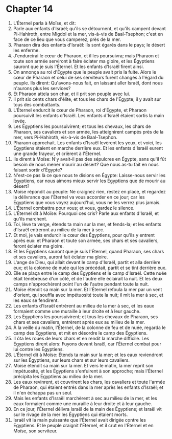 # Chapter 14

1. L'Éternel parla à Moïse, et dit:
2. Parle aux enfants d'Israël; qu'ils se détournent, et qu'ils campent devant Pi-Hahiroth, entre Migdol et la mer, vis-à-vis de Baal-Tsephon; c'est en face de ce lieu que vous camperez, près de la mer.
3. Pharaon dira des enfants d'Israël: Ils sont égarés dans le pays; le désert les enferme.
4. J'endurcirai le cœur de Pharaon, et il les poursuivra; mais Pharaon et toute son armée serviront à faire éclater ma gloire, et les Égyptiens sauront que je suis l'Éternel. Et les enfants d'Israël firent ainsi.
5. On annonça au roi d'Égypte que le peuple avait pris la fuite. Alors le cœur de Pharaon et celui de ses serviteurs furent changés à l'égard du peuple. Ils dirent: Qu'avons-nous fait, en laissant aller Israël, dont nous n'aurons plus les services?
6. Et Pharaon attela son char, et il prit son peuple avec lui.
7. Il prit six cents chars d'élite, et tous les chars de l'Égypte; il y avait sur tous des combattants.
8. L'Éternel endurcit le cœur de Pharaon, roi d'Égypte, et Pharaon poursuivit les enfants d'Israël. Les enfants d'Israël étaient sortis la main levée.
9. Les Égyptiens les poursuivirent; et tous les chevaux, les chars de Pharaon, ses cavaliers et son armée, les atteignirent campés près de la mer, vers Pi-Hahiroth, vis-à-vis de Baal-Tsephon.
10. Pharaon approchait. Les enfants d'Israël levèrent les yeux, et voici, les Égyptiens étaient en marche derrière eux. Et les enfants d'Israël eurent une grande frayeur, et crièrent à l'Éternel.
11. Ils dirent à Moïse: N'y avait-il pas des sépulcres en Égypte, sans qu'il fût besoin de nous mener mourir au désert? Que nous as-tu fait en nous faisant sortir d'Égypte?
12. N'est-ce pas là ce que nous te disions en Égypte: Laisse-nous servir les Égyptiens, car nous aimons mieux servir les Égyptiens que de mourir au désert?
13. Moïse répondit au peuple: Ne craignez rien, restez en place, et regardez la délivrance que l'Éternel va vous accorder en ce jour; car les Égyptiens que vous voyez aujourd'hui, vous ne les verrez plus jamais.
14. L'Éternel combattra pour vous; et vous, gardez le silence.
15. L'Éternel dit à Moïse: Pourquoi ces cris? Parle aux enfants d'Israël, et qu'ils marchent.
16. Toi, lève ta verge, étends ta main sur la mer, et fends-la; et les enfants d'Israël entreront au milieu de la mer à sec.
17. Et moi, je vais endurcir le cœur des Égyptiens, pour qu'ils y entrent après eux: et Pharaon et toute son armée, ses chars et ses cavaliers, feront éclater ma gloire.
18. Et les Égyptiens sauront que je suis l'Éternel, quand Pharaon, ses chars et ses cavaliers, auront fait éclater ma gloire.
19. L'ange de Dieu, qui allait devant le camp d'Israël, partit et alla derrière eux; et la colonne de nuée qui les précédait, partit et se tint derrière eux.
20. Elle se plaça entre le camp des Égyptiens et le camp d'Israël. Cette nuée était ténébreuse d'un côté, et de l'autre elle éclairait la nuit. Et les deux camps n'approchèrent point l'un de l'autre pendant toute la nuit.
21. Moïse étendit sa main sur la mer. Et l'Éternel refoula la mer par un vent d'orient, qui souffla avec impétuosité toute la nuit; il mit la mer à sec, et les eaux se fendirent.
22. Les enfants d'Israël entrèrent au milieu de la mer à sec, et les eaux formaient comme une muraille à leur droite et à leur gauche.
23. Les Égyptiens les poursuivirent; et tous les chevaux de Pharaon, ses chars et ses cavaliers, entrèrent après eux au milieu de la mer.
24. À la veille du matin, l'Éternel, de la colonne de feu et de nuée, regarda le camp des Égyptiens, et mit en désordre le camp des Égyptiens.
25. Il ôta les roues de leurs chars et en rendit la marche difficile. Les Égyptiens dirent alors: Fuyons devant Israël, car l'Éternel combat pour lui contre les Égyptiens.
26. L'Éternel dit à Moïse: Étends ta main sur la mer; et les eaux reviendront sur les Égyptiens, sur leurs chars et sur leurs cavaliers.
27. Moïse étendit sa main sur la mer. Et vers le matin, la mer reprit son impétuosité, et les Égyptiens s'enfuirent à son approche; mais l'Éternel précipita les Égyptiens au milieu de la mer.
28. Les eaux revinrent, et couvrirent les chars, les cavaliers et toute l'armée de Pharaon, qui étaient entrés dans la mer après les enfants d'Israël; et il n'en échappa pas un seul.
29. Mais les enfants d'Israël marchèrent à sec au milieu de la mer, et les eaux formaient comme une muraille à leur droite et à leur gauche.
30. En ce jour, l'Éternel délivra Israël de la main des Égyptiens; et Israël vit sur le rivage de la mer les Égyptiens qui étaient morts.
31. Israël vit la main puissante que l'Éternel avait dirigée contre les Égyptiens. Et le peuple craignit l'Éternel, et il crut en l'Éternel et en Moïse, son serviteur.

